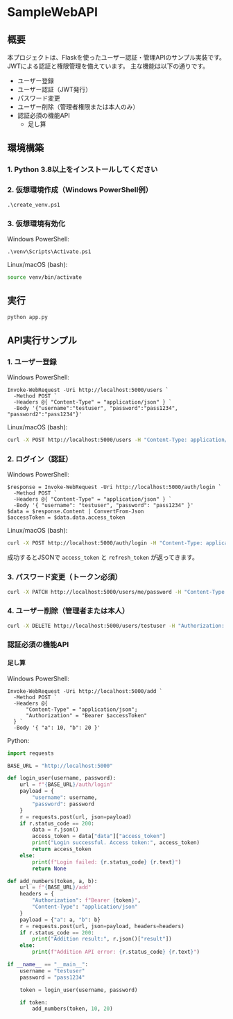 # SampleWebAPI

## 概要

本プロジェクトは、Flaskを使ったユーザー認証・管理APIのサンプル実装です。
JWTによる認証と権限管理を備えています。
主な機能は以下の通りです。

- ユーザー登録
- ユーザー認証（JWT発行）
- パスワード変更
- ユーザー削除（管理者権限または本人のみ）
- 認証必須の機能API
  - 足し算

## 環境構築

### 1. Python 3.8以上をインストールしてください

### 2. 仮想環境作成（Windows PowerShell例）

```shell
.\create_venv.ps1
```

### 3. 仮想環境有効化


Windows PowerShell:

```shell
.\venv\Scripts\Activate.ps1
```

Linux/macOS (bash):

```bash
source venv/bin/activate
```

## 実行

```bash
python app.py
```

## API実行サンプル

### 1. ユーザー登録

Windows PowerShell:

```shell
Invoke-WebRequest -Uri http://localhost:5000/users `
  -Method POST `
  -Headers @{ "Content-Type" = "application/json" } `
  -Body '{"username":"testuser", "password":"pass1234", "password2":"pass1234"}'
```

Linux/macOS (bash):

```bash
curl -X POST http://localhost:5000/users -H "Content-Type: application/json" -d "{\"username\":\"testuser\", \"password\":\"pass1234\", \"password2\":\"pass1234\"}"
```

### 2. ログイン（認証）

Windows PowerShell:

```shell
$response = Invoke-WebRequest -Uri http://localhost:5000/auth/login `
  -Method POST `
  -Headers @{ "Content-Type" = "application/json" } `
  -Body '{ "username": "testuser", "password": "pass1234" }'
$data = $response.Content | ConvertFrom-Json
$accessToken = $data.data.access_token
```

Linux/macOS (bash):

```bash
curl -X POST http://localhost:5000/auth/login -H "Content-Type: application/json" -d "{\"username\":\"testuser\", \"password\":\"pass1234\"}"
```

成功するとJSONで `access_token` と `refresh_token` が返ってきます。

### 3. パスワード変更（トークン必須）

```bash
curl -X PATCH http://localhost:5000/users/me/password -H "Content-Type: application/json" -H "Authorization: Bearer <アクセストークン>" -d "{\"old_password\":\"pass1234\", \"new_password\":\"newpass5678\"}"
```

### 4. ユーザー削除（管理者または本人）

```bash
curl -X DELETE http://localhost:5000/users/testuser -H "Authorization: Bearer <アクセストークン>"
```

### 認証必須の機能API

#### 足し算

Windows PowerShell:

```shell
Invoke-WebRequest -Uri http://localhost:5000/add `
  -Method POST `
  -Headers @{ 
      "Content-Type" = "application/json"; 
      "Authorization" = "Bearer $accessToken" 
  } `
  -Body '{ "a": 10, "b": 20 }'
```

Python:

```python
import requests

BASE_URL = "http://localhost:5000"

def login_user(username, password):
    url = f"{BASE_URL}/auth/login"
    payload = {
        "username": username,
        "password": password
    }
    r = requests.post(url, json=payload)
    if r.status_code == 200:
        data = r.json()
        access_token = data["data"]["access_token"]
        print("Login successful. Access token:", access_token)
        return access_token
    else:
        print(f"Login failed: {r.status_code} {r.text}")
        return None

def add_numbers(token, a, b):
    url = f"{BASE_URL}/add"
    headers = {
        "Authorization": f"Bearer {token}",
        "Content-Type": "application/json"
    }
    payload = {"a": a, "b": b}
    r = requests.post(url, json=payload, headers=headers)
    if r.status_code == 200:
        print("Addition result:", r.json()["result"])
    else:
        print(f"Addition API error: {r.status_code} {r.text}")

if __name__ == "__main__":
    username = "testuser"
    password = "pass1234"

    token = login_user(username, password)

    if token:
        add_numbers(token, 10, 20)
```
